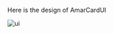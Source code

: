 Here is the design of AmarCardUI

![ui](https://user-images.githubusercontent.com/31488481/88094694-d027a680-cbb5-11ea-8972-b06c4a17ae87.jpg)
